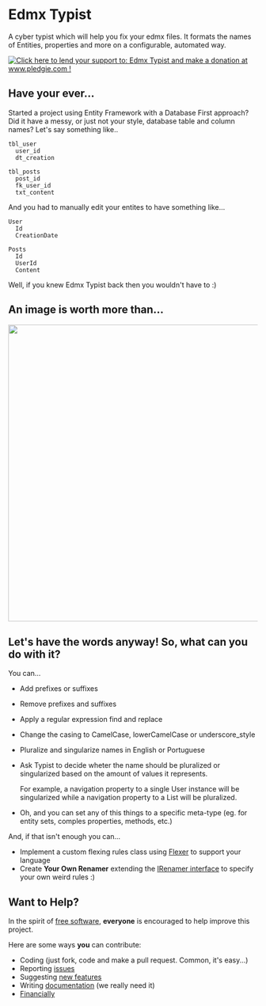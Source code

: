 # Edmx Typist

A cyber typist which will help you fix your edmx files. It formats the names of Entities, properties and more on a configurable, automated way. 

[![Click here to lend your support to: Edmx Typist and make a donation at www.pledgie.com !](http://www.pledgie.com/campaigns/17089.png?skin_name=chrome)][pledgie]

## Have your ever...

Started a project using Entity Framework with a Database First approach? Did it have a messy, or just not your style, database table and column names? Let's say something like..

    tbl_user
      user_id
      dt_creation
    
    tbl_posts
      post_id
      fk_user_id
      txt_content
      
And you had to manually edit your entites to have something like…

    User
      Id
      CreationDate
    
    Posts
      Id
      UserId
      Content
      
Well, if you knew Edmx Typist back then you wouldn't have to :)

## An image is worth more than… 

<a href="images/screenshot.png" target="_blank">
  <img src="http://svallory.github.com/EdmxTypist/images/screenshot.png" style="width: 600px" />
</a>

## Let's have the words anyway! So, what can you do with it?

You can...

* Add prefixes or suffixes
* Remove prefixes and suffixes
* Apply a regular expression find and replace
* Change the casing to CamelCase, lowerCamelCase or underscore_style
* Pluralize and singularize names in English or Portuguese
* Ask Typist to decide wheter the name should be pluralized or singularized based on the amount of values it represents.

    For example, a navigation property to a single User instance will be singularized while a navigation property to a List<Post> will be pluralized.
    
* Oh, and you can set any of this things to a specific meta-type (eg. for entity sets, comples properties, methods, etc.)

And, if that isn't enough you can…

* Implement a custom flexing rules class using [Flexer][] to support your language
* Create **Your Own Renamer** extending the [IRenamer interface][] to specify your own weird rules :)

[Flexer]: http://github.com/svallory/Flexer
[IRenamer interface]: https://github.com/svallory/EdmxTypist/blob/master/EdmxTypist/Renamer/IRenamer.cs

## Want to Help?

In the spirit of [free software][freesw], **everyone** is encouraged to help
improve this project.

[freesw]: http://www.fsf.org/licensing/essays/free-sw.html

Here are some ways **you** can contribute:

* Coding (just fork, code and make a pull request. Common, it's easy...)
* Reporting [issues][]
* Suggesting [new features][issues]
* Writing [documentation][wiki] (we really need it)
* [Financially][pledgie]

[pledgie]: http://www.pledgie.com/campaigns/17089
[issues]: https://github.com/svallory/EdmxTypist/issues
[wiki]: https://github.com/svallory/EdmxTypist/wiki